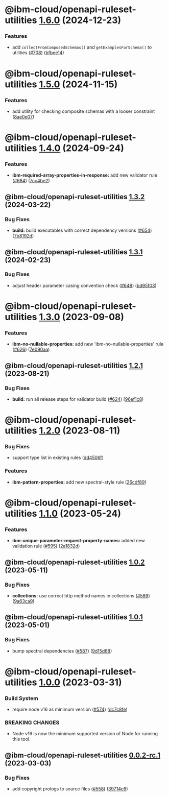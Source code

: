 # @ibm-cloud/openapi-ruleset-utilities [1.6.0](https://github.com/IBM/openapi-validator/compare/@ibm-cloud/openapi-ruleset-utilities@1.5.0...@ibm-cloud/openapi-ruleset-utilities@1.6.0) (2024-12-23)


### Features

* add `collectFromComposedSchemas()` and `getExamplesForSchema()` to utilities ([#708](https://github.com/IBM/openapi-validator/issues/708)) ([bfbee14](https://github.com/IBM/openapi-validator/commit/bfbee1465c112c99edba5291d7d302e74a83c880))

# @ibm-cloud/openapi-ruleset-utilities [1.5.0](https://github.com/IBM/openapi-validator/compare/@ibm-cloud/openapi-ruleset-utilities@1.4.0...@ibm-cloud/openapi-ruleset-utilities@1.5.0) (2024-11-15)


### Features

* add utility for checking composite schemas with a looser constraint ([8ae0e07](https://github.com/IBM/openapi-validator/commit/8ae0e07c6a5377bd0c5f94d01a5d8a8c6d6202e7))

# @ibm-cloud/openapi-ruleset-utilities [1.4.0](https://github.com/IBM/openapi-validator/compare/@ibm-cloud/openapi-ruleset-utilities@1.3.2...@ibm-cloud/openapi-ruleset-utilities@1.4.0) (2024-09-24)


### Features

* **ibm-required-array-properties-in-response:** add new validator rule ([#684](https://github.com/IBM/openapi-validator/issues/684)) ([7cc4be2](https://github.com/IBM/openapi-validator/commit/7cc4be204512a0fe3b0ce6d0baef3cc960628722))

## @ibm-cloud/openapi-ruleset-utilities [1.3.2](https://github.com/IBM/openapi-validator/compare/@ibm-cloud/openapi-ruleset-utilities@1.3.1...@ibm-cloud/openapi-ruleset-utilities@1.3.2) (2024-03-22)


### Bug Fixes

* **build:** build executables with correct dependency versions ([#654](https://github.com/IBM/openapi-validator/issues/654)) ([7b8192d](https://github.com/IBM/openapi-validator/commit/7b8192dc74a4d672a8b6a6a077e40fc9e4ea716a))

## @ibm-cloud/openapi-ruleset-utilities [1.3.1](https://github.com/IBM/openapi-validator/compare/@ibm-cloud/openapi-ruleset-utilities@1.3.0...@ibm-cloud/openapi-ruleset-utilities@1.3.1) (2024-02-23)


### Bug Fixes

* adjust header parameter casing convention check ([#648](https://github.com/IBM/openapi-validator/issues/648)) ([bd95f03](https://github.com/IBM/openapi-validator/commit/bd95f035105f715fda053a1338a6eba2805cdbff))

# @ibm-cloud/openapi-ruleset-utilities [1.3.0](https://github.com/IBM/openapi-validator/compare/@ibm-cloud/openapi-ruleset-utilities@1.2.1...@ibm-cloud/openapi-ruleset-utilities@1.3.0) (2023-09-08)


### Features

* **ibm-no-nullable-properties:** add new 'ibm-no-nullable-properties' rule ([#626](https://github.com/IBM/openapi-validator/issues/626)) ([7e090aa](https://github.com/IBM/openapi-validator/commit/7e090aabbf51cc1a8d31fcfdfd9ab8056c2fa213))

## @ibm-cloud/openapi-ruleset-utilities [1.2.1](https://github.com/IBM/openapi-validator/compare/@ibm-cloud/openapi-ruleset-utilities@1.2.0...@ibm-cloud/openapi-ruleset-utilities@1.2.1) (2023-08-21)


### Bug Fixes

* **build:** run all release steps for validator build ([#624](https://github.com/IBM/openapi-validator/issues/624)) ([96ef1c8](https://github.com/IBM/openapi-validator/commit/96ef1c84e0466e034e4dd276a72dfc9368702ff6))

# @ibm-cloud/openapi-ruleset-utilities [1.2.0](https://github.com/IBM/openapi-validator/compare/@ibm-cloud/openapi-ruleset-utilities@1.1.0...@ibm-cloud/openapi-ruleset-utilities@1.2.0) (2023-08-11)


### Bug Fixes

* support type list in existing rules ([dd4506f](https://github.com/IBM/openapi-validator/commit/dd4506f381824a89b65109a0d01e73159ea6e490))


### Features

* **ibm-pattern-properties:** add new spectral-style rule ([26cdf89](https://github.com/IBM/openapi-validator/commit/26cdf89e867b32deb7a719013e6f62dd85201fa0))

# @ibm-cloud/openapi-ruleset-utilities [1.1.0](https://github.com/IBM/openapi-validator/compare/@ibm-cloud/openapi-ruleset-utilities@1.0.2...@ibm-cloud/openapi-ruleset-utilities@1.1.0) (2023-05-24)


### Features

* **ibm-unique-parameter-request-property-names:** added new validation rule ([#595](https://github.com/IBM/openapi-validator/issues/595)) ([2a1832d](https://github.com/IBM/openapi-validator/commit/2a1832d3a7dbde1870dcbf125c1c2e036b04e0bc))

## @ibm-cloud/openapi-ruleset-utilities [1.0.2](https://github.com/IBM/openapi-validator/compare/@ibm-cloud/openapi-ruleset-utilities@1.0.1...@ibm-cloud/openapi-ruleset-utilities@1.0.2) (2023-05-11)


### Bug Fixes

* **collections:** use correct http method names in collections ([#589](https://github.com/IBM/openapi-validator/issues/589)) ([9a63ca9](https://github.com/IBM/openapi-validator/commit/9a63ca90bc128bdac78c9810831c1d6edc00a774))

## @ibm-cloud/openapi-ruleset-utilities [1.0.1](https://github.com/IBM/openapi-validator/compare/@ibm-cloud/openapi-ruleset-utilities@1.0.0...@ibm-cloud/openapi-ruleset-utilities@1.0.1) (2023-05-01)


### Bug Fixes

* bump spectral dependencies ([#587](https://github.com/IBM/openapi-validator/issues/587)) ([9d15d68](https://github.com/IBM/openapi-validator/commit/9d15d68a86aa30198b0d5c955773b7fe76e07cd1))

# @ibm-cloud/openapi-ruleset-utilities [1.0.0](https://github.com/IBM/openapi-validator/compare/@ibm-cloud/openapi-ruleset-utilities@0.0.1...@ibm-cloud/openapi-ruleset-utilities@1.0.0) (2023-03-31)


### Build System

* require node v16 as minimum version ([#574](https://github.com/IBM/openapi-validator/issues/574)) ([dc7c8fe](https://github.com/IBM/openapi-validator/commit/dc7c8fee2bca21ac1c93a7ccbb46eabbafc7eeef))


### BREAKING CHANGES

* Node v16 is now the minimum supported version of Node for running this tool.

## @ibm-cloud/openapi-ruleset-utilities [0.0.2-rc.1](https://github.com/IBM/openapi-validator/compare/@ibm-cloud/openapi-ruleset-utilities@0.0.1...@ibm-cloud/openapi-ruleset-utilities@0.0.2-rc.1) (2023-03-03)


### Bug Fixes

* add copyright prologs to source files ([#558](https://github.com/IBM/openapi-validator/issues/558)) ([39714c6](https://github.com/IBM/openapi-validator/commit/39714c67f3288ef047ea4539d4cccb725ddea849))

